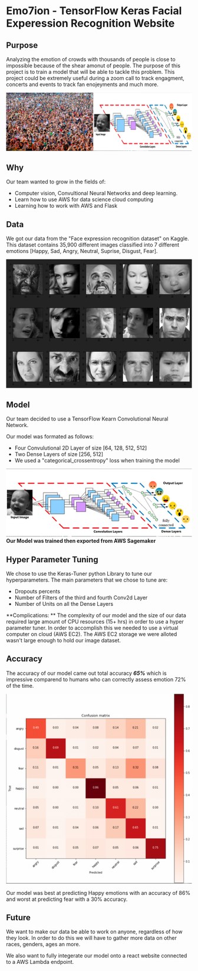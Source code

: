 # Emo7ion - TensorFlow Keras Facial Experession Recognition Website 

## Purpose
Analyzing the emotion of crowds with thousands of people is close to impossible because of the shear amonut of people. The purpose of this project is to train a model that will be able to tackle this problem. This project could be extremely useful during a zoom call to track engagment, concerts and events to track fan enojeyments and much more. 

![Problem and Solution](gitImages/problemSolution.png?raw=true "Problem and Solution")

## Why
Our team wanted to grow in the fields of:
* Computer vision, Convultional Neural Networks and deep learning.
* Learn how to use AWS for data science cloud computing
* Learning how to work with AWS and Flask

## Data
We got our data from the "Face expression recognition dataset" on Kaggle. This dataset contains 35,900 different images classified into 7 different emotions [Happy, Sad, Angry, Neutral, Suprise, Disgust, Fear].

![Problem and Solution](gitImages/DatasetFaces.png?raw=true "Problem and Solution")

## Model
Our team decided to use a TensorFlow Kearn Convolutional Neural Network. 

Our model was formated as follows:
* Four Convulutional 2D Layer of size [64, 128, 512, 512]
* Two Dense Layers of size [256, 512]
* We used a "categorical_crossentropy" loss when training the model

![ModelImage](gitImages/NeuralNetworkImages.png?raw=true "Model Images")
**Our Model was trained then exported from AWS Sagemaker**

## Hyper Parameter Tuning
We chose to use the Keras-Tuner python Library to tune our hyperparameters.
The main parameters that we chose to tune are:
* Dropouts percents
* Number of Filters of the third and fourth Conv2d Layer 
* Number of Units on all the Dense Layers

**Complications: ** The complexity of our model and the size of our data required large amount of CPU resources (15+ hrs) in order to use a hyper parameter tuner. In order to accomplish this we needed to use a virtual computer on cloud (AWS EC2). The AWS EC2 storage we were alloted wasn't large enough to hold our image dataset.

## Accuracy
The accuracy of our model came out total accuracy ***65%*** which is impressive comparend to humans who can correctly assess emotion 72% of the time.

![Heatmap](gitImages/ConfusionMatrix.png?raw=true "HeatMap")

Our model was best at predicting Happy emotions with an accuracy of 86% and worst at predicting fear with a 30% accuracy.

## Future
We want to make our data be able to work on anyone, regardless of how they look. In order to do this we will have to gather more data on other races, genders, ages an more. 

We also want to fully integerate our model onto a react website connected to a AWS Lambda endpoint.




